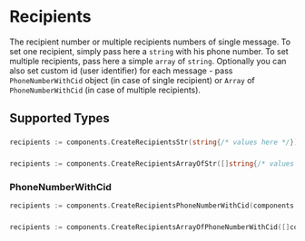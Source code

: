 # Recipients

The recipient number or multiple recipients numbers of single message. To set one recipient, simply pass here a `string` with his phone number. To set multiple recipients, pass here a simple `array` of `string`. Optionally you can also set custom id (user identifier) for each message - pass `PhoneNumberWithCid` object (in case of single recipient) or `Array` of `PhoneNumberWithCid` (in case of multiple recipients).


## Supported Types

### 

```go
recipients := components.CreateRecipientsStr(string{/* values here */})
```

### 

```go
recipients := components.CreateRecipientsArrayOfStr([]string{/* values here */})
```

### PhoneNumberWithCid

```go
recipients := components.CreateRecipientsPhoneNumberWithCid(components.PhoneNumberWithCid{/* values here */})
```

### 

```go
recipients := components.CreateRecipientsArrayOfPhoneNumberWithCid([]components.PhoneNumberWithCid{/* values here */})
```


